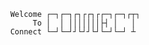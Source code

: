           Welcome ┌─┐┌─┐┌┐┌┌┐┌┌─┐┌─┐┌┬┐ 
               To │  │ │││││││├┤ │   │  
          Connect └─┘└─┘┘└┘┘└┘└─┘└─┘ ┴  
